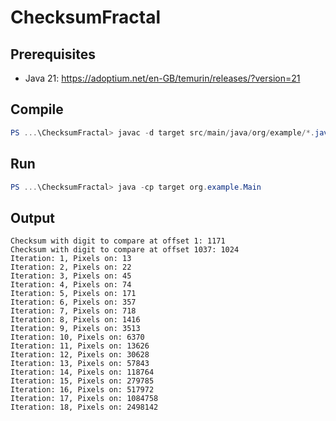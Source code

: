 # ChecksumFractal
## Prerequisites
- Java 21: https://adoptium.net/en-GB/temurin/releases/?version=21
## Compile
```powershell
PS ...\ChecksumFractal> javac -d target src/main/java/org/example/*.java
```
## Run
```powershell
PS ...\ChecksumFractal> java -cp target org.example.Main
```
## Output
```
Checksum with digit to compare at offset 1: 1171
Checksum with digit to compare at offset 1037: 1024
Iteration: 1, Pixels on: 13
Iteration: 2, Pixels on: 22
Iteration: 3, Pixels on: 45
Iteration: 4, Pixels on: 74
Iteration: 5, Pixels on: 171
Iteration: 6, Pixels on: 357
Iteration: 7, Pixels on: 718
Iteration: 8, Pixels on: 1416
Iteration: 9, Pixels on: 3513
Iteration: 10, Pixels on: 6370
Iteration: 11, Pixels on: 13626
Iteration: 12, Pixels on: 30628
Iteration: 13, Pixels on: 57843
Iteration: 14, Pixels on: 118764
Iteration: 15, Pixels on: 279785
Iteration: 16, Pixels on: 517972
Iteration: 17, Pixels on: 1084758
Iteration: 18, Pixels on: 2498142
```
